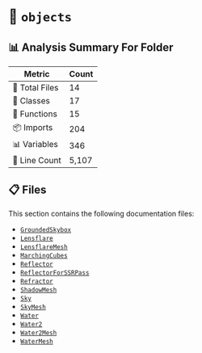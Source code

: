 # 📁 `objects`

## 📊 Analysis Summary For Folder

| Metric | Count |
|--------|-------|
| 📁 Total Files | 14 |
| 🧱 Classes | 17 |
| 🔧 Functions | 15 |
| 📦 Imports | 204 |
| 📊 Variables | 346 |
| 🔢 Line Count | 5,107 |


## 📋 Files

This section contains the following documentation files:

- [`GroundedSkybox`](./GroundedSkybox.md)
- [`Lensflare`](./Lensflare.md)
- [`LensflareMesh`](./LensflareMesh.md)
- [`MarchingCubes`](./MarchingCubes.md)
- [`Reflector`](./Reflector.md)
- [`ReflectorForSSRPass`](./ReflectorForSSRPass.md)
- [`Refractor`](./Refractor.md)
- [`ShadowMesh`](./ShadowMesh.md)
- [`Sky`](./Sky.md)
- [`SkyMesh`](./SkyMesh.md)
- [`Water`](./Water.md)
- [`Water2`](./Water2.md)
- [`Water2Mesh`](./Water2Mesh.md)
- [`WaterMesh`](./WaterMesh.md)
